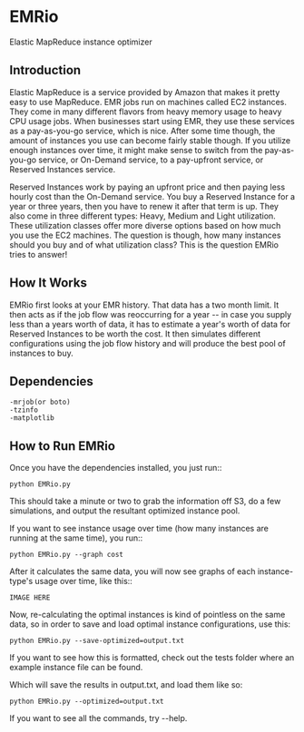 EMRio
=====

Elastic MapReduce instance optimizer

Introduction
------------
Elastic MapReduce is a service provided by Amazon that makes it pretty easy to use MapReduce. EMR jobs run on machines called EC2 instances. They come in many different flavors from heavy memory usage to heavy CPU usage jobs. When businesses start using EMR, they use these services as a pay-as-you-go service, which is nice. After some time though, the amount of instances you use can become fairly stable though. If you utilize enough instances over time, it might make sense to switch from the pay-as-you-go service, or On-Demand service, to a pay-upfront service, or Reserved Instances service. 

Reserved Instances work by paying an upfront price and then paying less hourly cost than the On-Demand service. You buy a Reserved Instance for a year or three years, then you have to renew it after that term is up. They also come in three different types: Heavy, Medium and Light utilization. These utilization classes offer more diverse options based on how much you use the EC2 machines. The question is though, how many instances should you buy and of what utilization class? This is the question EMRio tries to answer! 

How It Works
------------
EMRio first looks at your EMR history. That data has a two month limit. It then acts as if the job flow was reoccurring for a year -- in case you supply less than a years worth of data, it has to estimate a year's worth of data for Reserved Instances to be worth the cost. It then simulates different configurations using the job flow history and will produce the best pool of instances to buy. 

Dependencies
------------
	-mrjob(or boto)
	-tzinfo
	-matplotlib
How to Run EMRio
----------------
Once you have the dependencies installed, you just run::

	python EMRio.py

This should take a minute or two to grab the information off S3, do a few simulations, and output the resultant optimized instance pool. 

If you want to see instance usage over time (how many instances are running at the same time), you run::

	python EMRio.py --graph cost

After it calculates the same data, you will now see graphs of each instance-type's usage over time, like this::

	IMAGE HERE

Now, re-calculating the optimal instances is kind of pointless on the same data, so in order to save and load optimal instance configurations, use this:

	python EMRio.py --save-optimized=output.txt

If you want to see how this is formatted, check out the tests folder where an example instance file can be found.

Which will save the results in output.txt, and load them like so:

	python EMRio.py --optimized=output.txt

If you want to see all the commands, try --help.
